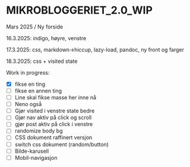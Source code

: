# MIKROBLOGGERIET_2.0_WIP
Mars 2025 /
Ny forside

16.3.2025:
indigo, høyre, venstre

17.3.2025:
css, markdown->hiccup, lazy-load, pandoc, ny front og farger

18.3.2025:
css + visited state

Work in progress:

- [x] fikse en ting
- [ ] fikse en annen ting
- [ ] Line skal fikse masse her inne nå
- [ ] Neno også
- [ ] Gjør visited i venstre state bedre
- [ ] Gjør nav aktiv på click og scroll
- [ ] gjør post aktiv på click i venstre
- [ ] randomize body bg
- [ ] CSS dokument raffinert versjon
- [ ] switch css dokument (random/button)
- [ ] Bilde-karusell
- [ ] Mobil-navigasjon
